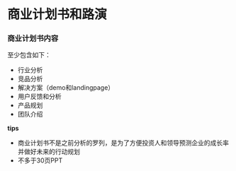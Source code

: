 # 商业计划书和路演

### 商业计划书内容

至少包含如下：

- 行业分析
- 竞品分析
- 解决方案（demo和landingpage）
- 用户反馈和分析
- 产品规划
- 团队介绍



**tips**

- 商业计划书不是之前分析的罗列，是为了方便投资人和领导预测企业的成长率并做好未来的行动规划
- 不多于30页PPT